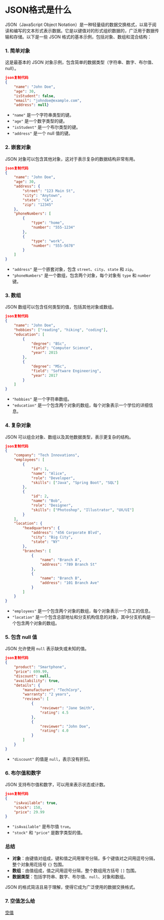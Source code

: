 # JSON格式是什么

JSON（JavaScript Object Notation）是一种轻量级的数据交换格式，以易于阅读和编写的文本形式表示数据。它是以键值对的形式组织数据的，广泛用于数据传输和存储。以下是一些 JSON 格式的基本示例，包括对象、数组和混合结构：

### 1. **简单对象**

这是最基本的 JSON 对象示例，包含简单的数据类型（字符串、数字、布尔值、null）。

```json
json复制代码
{
    "name": "John Doe",
    "age": 30,
    "isStudent": false,
    "email": "johndoe@example.com",
    "address": null}
```

- `"name"` 是一个字符串类型的键。
- `"age"` 是一个数字类型的键。
- `"isStudent"` 是一个布尔类型的键。
- `"address"` 是一个 null 值的键。

### 2. **嵌套对象**

JSON 对象可以包含其他对象，这对于表示复杂的数据结构非常有用。

```json
json复制代码
{
    "name": "John Doe",
    "age": 30,
    "address": {
        "street": "123 Main St",
        "city": "Anytown",
        "state": "CA",
        "zip": "12345"
    },
    "phoneNumbers": [
        {
            "type": "home",
            "number": "555-1234"
        },
        {
            "type": "work",
            "number": "555-5678"
        }
    ]
}
```

- `"address"` 是一个嵌套对象，包含 `street`、`city`、`state` 和 `zip`。
- `"phoneNumbers"` 是一个数组，包含两个对象，每个对象有 `type` 和 `number` 键。

### 3. **数组**

JSON 数组可以包含任何类型的值，包括其他对象或数组。

```json
json复制代码
{
    "name": "John Doe",
    "hobbies": ["reading", "hiking", "coding"],
    "education": [
        {
            "degree": "BSc",
            "field": "Computer Science",
            "year": 2015
        },
        {
            "degree": "MSc",
            "field": "Software Engineering",
            "year": 2017
        }
    ]
}

```

- `"hobbies"` 是一个字符串数组。
- `"education"` 是一个包含两个对象的数组，每个对象表示一个学位的详细信息。

### 4. **复杂对象**

JSON 可以组合对象、数组以及其他数据类型，表示更复杂的结构。

```json
json复制代码
{
    "company": "Tech Innovations",
    "employees": [
        {
            "id": 1,
            "name": "Alice",
            "role": "Developer",
            "skills": ["Java", "Spring Boot", "SQL"]
        },
        {
            "id": 2,
            "name": "Bob",
            "role": "Designer",
            "skills": ["Photoshop", "Illustrator", "UX/UI"]
        }
    ],
    "location": {
        "headquarters": {
            "address": "456 Corporate Blvd",
            "city": "Big City",
            "state": "NY"
        },
        "branches": [
            {
                "name": "Branch A",
                "address": "789 Branch St"
            },
            {
                "name": "Branch B",
                "address": "101 Branch Ave"
            }
        ]
    }
}

```

- `"employees"` 是一个包含两个对象的数组，每个对象表示一个员工的信息。
- `"location"` 是一个包含总部地址和分支机构信息的对象，其中分支机构是一个包含两个对象的数组。

### 5. **包含 null 值**

JSON 允许使用 `null` 表示缺失或未知的值。

```json
json复制代码
{
    "product": "Smartphone",
    "price": 699.99,
    "discount": null,
    "availability": true,
    "details": {
        "manufacturer": "TechCorp",
        "warranty": "2 years",
        "reviews": [
            {
                "reviewer": "Jane Smith",
                "rating": 4.5
            },
            {
                "reviewer": "John Doe",
                "rating": 4.0
            }
        ]
    }
}

```

- `"discount"` 的值是 `null`，表示没有折扣。

### 6. **布尔值和数字**

JSON 支持布尔值和数字，可以用来表示状态或计数。

```json
json复制代码
{
    "isAvailable": true,
    "stock": 150,
    "price": 29.99
}
```

- `"isAvailable"` 是布尔值 `true`。
- `"stock"` 和 `"price"` 是数字类型的值。

### 总结

- **对象**：由键值对组成，键和值之间用冒号分隔，多个键值对之间用逗号分隔，整个对象用花括号 `{}` 包围。
- **数组**：由值组成，值之间用逗号分隔，整个数组用方括号 `[]` 包围。
- **数据类型**：包括字符串、数字、布尔值、`null`、对象和数组。

JSON 的格式简洁且易于理解，使得它成为广泛使用的数据交换格式。

### 7. **空值怎么给**

[空值](https://www.notion.so/e26380c1e63147d399a722a700c29a13?pvs=21)